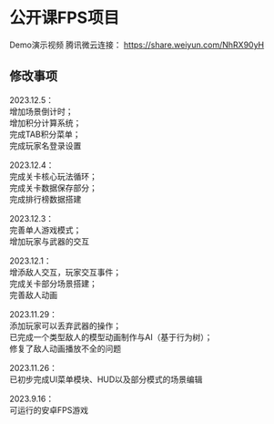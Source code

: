 # 公开课FPS项目    
Demo演示视频 腾讯微云连接： https://share.weiyun.com/NhRX90yH  
## 修改事项
2023.12.5：  
增加场景倒计时；  
增加积分计算系统；  
完成TAB积分菜单；  
完成玩家名登录设置

2023.12.4：  
完成关卡核心玩法循环；  
完成关卡数据保存部分；  
完成排行榜数据搭建

2023.12.3：  
完善单人游戏模式；  
增加玩家与武器的交互

2023.12.1：  
增添敌人交互，玩家交互事件；  
完成关卡部分场景搭建；  
完善敌人动画

2023.11.29：  
添加玩家可以丢弃武器的操作；  
已完成一个类型敌人的模型动画制作与AI（基于行为树）；  
修复了敌人动画播放不全的问题

2023.11.26：  
已初步完成UI菜单模块、HUD以及部分模式的场景编辑

2023.9.16：  
可运行的安卓FPS游戏
